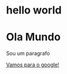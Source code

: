 # hello world
 
 <h1> Ola Mundo </h1>
<p> Sou um paragrafo <p>
<a href="www.google.com">Vamos para o google!</a><br>
<img scr="https://www.google.pt/search?q=gatinhos&sxsrf=ALeKk03tXfg6CzY--t9xaXsE7LSZlx1UVw:1615545442546&source=lnms&tbm=isch&sa=X&ved=2ahUKEwiRpOLhx6rvAhUEYcAKHRDGCSYQ_AUoAXoECAYQAw&biw=1366&bih=657#imgrc=RixtcgZZ2xT3EM"           >